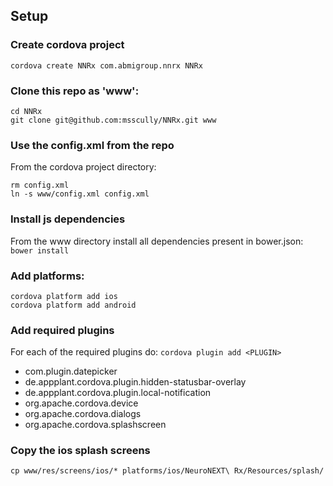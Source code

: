 ## Setup
### Create cordova project
```cordova create NNRx com.abmigroup.nnrx NNRx```

### Clone this repo as 'www':
```
cd NNRx
git clone git@github.com:msscully/NNRx.git www
```

### Use the config.xml from the repo
From the cordova project directory:
```
rm config.xml
ln -s www/config.xml config.xml
```

### Install js dependencies
From the www directory install all dependencies present in bower.json:
``` bower install ```

### Add platforms:
```
cordova platform add ios
cordova platform add android
```

### Add required plugins
For each of the required plugins do:
```cordova plugin add <PLUGIN>```
* com.plugin.datepicker
* de.appplant.cordova.plugin.hidden-statusbar-overlay
* de.appplant.cordova.plugin.local-notification
* org.apache.cordova.device
* org.apache.cordova.dialogs
* org.apache.cordova.splashscreen

### Copy the ios splash screens
```cp www/res/screens/ios/* platforms/ios/NeuroNEXT\ Rx/Resources/splash/```
